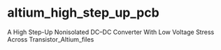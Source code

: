 # altium_high_step_up_pcb
A High Step-Up Nonisolated DC–DC Converter With Low Voltage Stress Across Transistor_Altium_files
